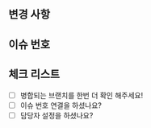 ## 변경 사항

## 이슈 번호

## 체크 리스트

- [ ] 병합되는 브랜치를 한번 더 확인 해주세요!
- [ ] 이슈 번호 연결을 하셨나요?
- [ ] 담당자 설정을 하셨나요?
